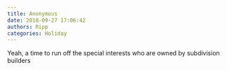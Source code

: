 ```yaml
---
title: Anonymous
date: 2018-09-27 17:06:42
authors: Ripp
categories: Holiday
---
```


 Yeah, a time to run off the special interests who are owned by subdivision builders